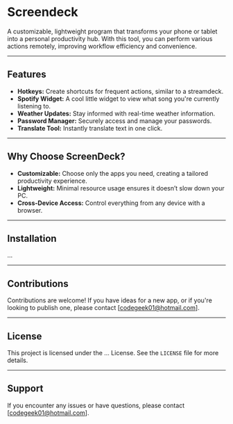 # Screendeck

A customizable, lightweight program that transforms your phone or tablet into a personal productivity hub. With this tool, you can perform various actions remotely, improving workflow efficiency and convenience.

---

## Features

- **Hotkeys:** Create shortcuts for frequent actions, similar to a streamdeck.
- **Spotify Widget:** A cool little widget to view what song you're currently listening to.
- **Weather Updates:** Stay informed with real-time weather information.
- **Password Manager:** Securely access and manage your passwords.
- **Translate Tool:** Instantly translate text in one click.

---

## Why Choose ScreenDeck?

- **Customizable:** Choose only the apps you need, creating a tailored productivity experience.
- **Lightweight:** Minimal resource usage ensures it doesn’t slow down your PC.
- **Cross-Device Access:** Control everything from any device with a browser.

---

## Installation

...

---

## Contributions

Contributions are welcome! If you have ideas for a new app, or if you're looking to publish one, please contact [codegeek01@hotmail.com].

---

## License

This project is licensed under the ... License. See the `LICENSE` file for more details.

---

## Support

If you encounter any issues or have questions, please contact [codegeek01@hotmail.com].

